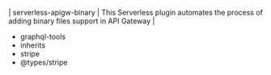 | serverless-apigw-binary | This Serverless plugin automates the process of adding binary files support in API Gateway |

- graphql-tools
- inherits
- stripe
- @types/stripe
